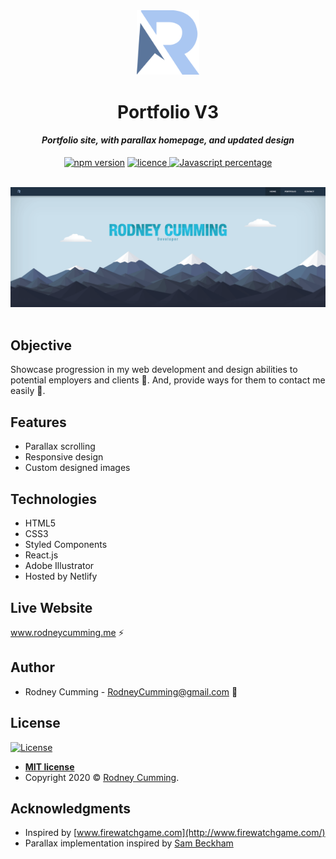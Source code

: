 <div align="center">
 <img src="./src/Images/readme/readme-logo.svg" width="100" alt="R logo">
 <br>
 <h1 size="+2">Portfolio V3</h1>
 <h4><i>Portfolio site, with parallax homepage, and updated design</i></h4>

 <p align="center">
    <a href="https://www.npmjs.com/package/npm/v/6.13.1" target="_blank"><img
    	alt="npm version"
    	src="https://img.shields.io/badge/npm-6.13.1-brightgreen.svg"></a>
    <a href="https://badges.mit-license.org/" target="_blank"><img
    	alt="licence"
    	src="https://img.shields.io/packagist/l/doctrine/orm.svg">
	</a>
    <a href="#" target="_blank"><img
    	alt="Javascript percentage"
    	src="https://img.shields.io/badge/Javascript-57.9%25-yellow.svg">
	</a>
</p>
<br>
 <img src="./src/Images/readme/portfolio-v3-screenshot.png?raw=true" width="700" alt="landing page scroll animation">
</div>
<br>

## Objective

Showcase progression in my web development and design abilities to potential employers and clients :eyes:. And, provide ways for them to contact me easily :wave:.

## Features

- Parallax scrolling
- Responsive design
- Custom designed images

## Technologies

- HTML5
- CSS3
- Styled Components
- React.js
- Adobe Illustrator
- Hosted by Netlify

## Live Website

www.rodneycumming.me :zap:

## Author

- Rodney Cumming - RodneyCumming@gmail.com :email:

## License

[![License](https://img.shields.io/packagist/l/doctrine/orm.svg)](http://badges.mit-license.org)

- **[MIT license](http://badges.mit-license.org)**
- Copyright 2020 © <a href="http://fvcproductions.com" target="_blank">Rodney Cumming</a>.

## Acknowledgments

- Inspired by [www.firewatchgame.com](http://www.firewatchgame.com/)
- Parallax implementation inspired by [Sam Beckham](https://codepen.io/samdbeckham/pen/OPXPNp)
